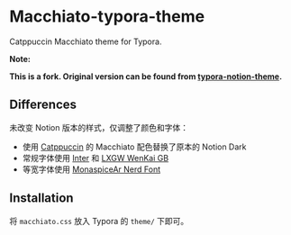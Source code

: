 # Macchiato-typora-theme

Catppuccin Macchiato theme for Typora.

**Note:**

**This is a fork. Original version can be found from [typora-notion-theme](https://github.com/adrian-fuertes/typora-notion-theme).**

## Differences

未改变 Notion 版本的样式，仅调整了颜色和字体：

- 使用 [Catppuccin](https://github.com/catppuccin/catppuccin) 的 Macchiato 配色替换了原本的 Notion Dark
- 常规字体使用 [Inter](https://github.com/rsms/inter) 和 [LXGW WenKai GB](https://github.com/lxgw/LxgwWenkaiGB)
- 等宽字体使用 [MonaspiceAr Nerd Font](https://github.com/ryanoasis/nerd-fonts)

## Installation

将 `macchiato.css` 放入 Typora 的 `theme/` 下即可。
